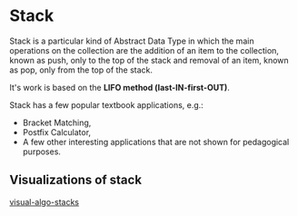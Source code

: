 # Stack

Stack is a particular kind of Abstract Data Type in which the main operations on the collection are the addition of an item to the collection, known as push, only to the top of the stack and removal of an item, known as pop, only from the top of the stack.

It's work is based on the **LIFO method (last-IN-first-OUT)**.

Stack has a few popular textbook applications, e.g.:

- Bracket Matching,
- Postfix Calculator,
- A few other interesting applications that are not shown for pedagogical purposes.

## Visualizations of stack
[visual-algo-stacks](https://visualgo.net/en/list?slide=4)